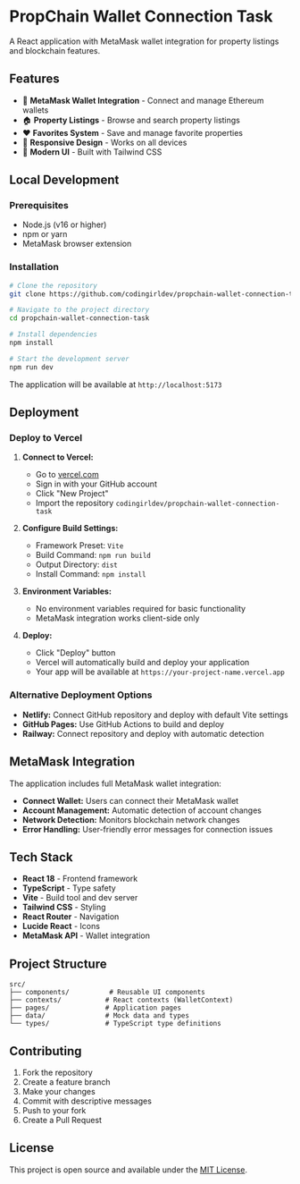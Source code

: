 # PropChain Wallet Connection Task

A React application with MetaMask wallet integration for property listings and blockchain features.

## Features

- 🔗 **MetaMask Wallet Integration** - Connect and manage Ethereum wallets
- 🏠 **Property Listings** - Browse and search property listings
- ❤️ **Favorites System** - Save and manage favorite properties
- 📱 **Responsive Design** - Works on all devices
- 🎨 **Modern UI** - Built with Tailwind CSS

## Local Development

### Prerequisites

- Node.js (v16 or higher)
- npm or yarn
- MetaMask browser extension

### Installation

```bash
# Clone the repository
git clone https://github.com/codingirldev/propchain-wallet-connection-task.git

# Navigate to the project directory
cd propchain-wallet-connection-task

# Install dependencies
npm install

# Start the development server
npm run dev
```

The application will be available at `http://localhost:5173`

## Deployment

### Deploy to Vercel

1. **Connect to Vercel:**
   - Go to [vercel.com](https://vercel.com)
   - Sign in with your GitHub account
   - Click "New Project"
   - Import the repository `codingirldev/propchain-wallet-connection-task`

2. **Configure Build Settings:**
   - Framework Preset: `Vite`
   - Build Command: `npm run build`
   - Output Directory: `dist`
   - Install Command: `npm install`

3. **Environment Variables:**
   - No environment variables required for basic functionality
   - MetaMask integration works client-side only

4. **Deploy:**
   - Click "Deploy" button
   - Vercel will automatically build and deploy your application
   - Your app will be available at `https://your-project-name.vercel.app`

### Alternative Deployment Options

- **Netlify:** Connect GitHub repository and deploy with default Vite settings
- **GitHub Pages:** Use GitHub Actions to build and deploy
- **Railway:** Connect repository and deploy with automatic detection

## MetaMask Integration

The application includes full MetaMask wallet integration:

- **Connect Wallet:** Users can connect their MetaMask wallet
- **Account Management:** Automatic detection of account changes
- **Network Detection:** Monitors blockchain network changes
- **Error Handling:** User-friendly error messages for connection issues

## Tech Stack

- **React 18** - Frontend framework
- **TypeScript** - Type safety
- **Vite** - Build tool and dev server
- **Tailwind CSS** - Styling
- **React Router** - Navigation
- **Lucide React** - Icons
- **MetaMask API** - Wallet integration

## Project Structure

```
src/
├── components/          # Reusable UI components
├── contexts/           # React contexts (WalletContext)
├── pages/              # Application pages
├── data/               # Mock data and types
└── types/              # TypeScript type definitions
```

## Contributing

1. Fork the repository
2. Create a feature branch
3. Make your changes
4. Commit with descriptive messages
5. Push to your fork
6. Create a Pull Request

## License

This project is open source and available under the [MIT License](LICENSE).
